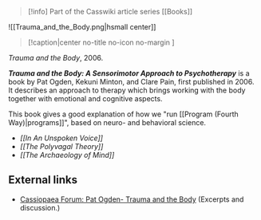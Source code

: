 > [!info] Part of the Casswiki article series [[Books]]

![[Trauma_and_the_Body.png|hsmall center]]
> [!caption|center no-title no-icon no-margin ]
> 
_Trauma and the Body_, 2006.

_**Trauma and the Body: A Sensorimotor Approach to Psychotherapy**_ is a book by Pat Ogden, Kekuni Minton, and Clare Pain, first published in 2006. It describes an approach to therapy which brings working with the body together with emotional and cognitive aspects.

This book gives a good explanation of how we "run [[Program (Fourth Way)|programs]]", based on neuro- and behavioral science.

*   _[[In An Unspoken Voice]]_
*   _[[The Polyvagal Theory]]_
*   _[[The Archaeology of Mind]]_

External links
--------------

*   [Cassiopaea Forum: Pat Ogden- Trauma and the Body](https://cassiopaea.org/forum/index.php/topic,28603.0.html) (Excerpts and discussion.)
